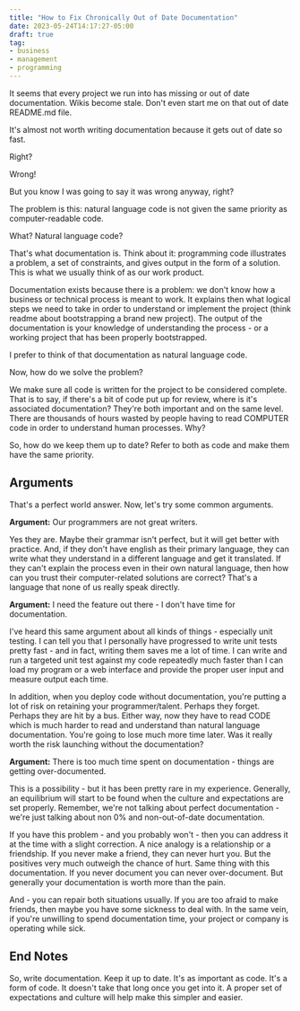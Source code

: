 ```yaml
---
title: "How to Fix Chronically Out of Date Documentation"
date: 2023-05-24T14:17:27-05:00
draft: true
tag:
- business
- management
- programming
---
```

It seems that every project we run into has missing or out of date documentation. Wikis become stale. Don't even start me on that out of date README.md file. 

It's almost not worth writing documentation because it gets out of date so fast. 

Right?

<!--more-->

Wrong!

But you know I was going to say it was wrong anyway, right?

The problem is this: natural language code is not given the same priority as computer-readable code.

What? Natural language code?

That's what documentation is.  Think about it: programming code illustrates a problem, a set of constraints, and gives output in the form of a solution.  This is what we usually think of as our work product.

Documentation exists because there is a problem: we don't know how a business or technical process is meant to work.  It explains then what logical steps we need to take in order to understand or implement the project (think readme about bootstrapping a brand new project). The output of the documentation is your knowledge of understanding the process - or a working project that has been properly bootstrapped.

I prefer to think of that documentation as natural language code.

Now, how do we solve the problem?

We make sure all code is written for the project to be considered complete. That is to say, if there's a bit of code put up for review, where is it's associated documentation? They're both important and on the same level.  There are thousands of hours wasted by people having to read COMPUTER code in order to understand human processes.  Why?

So, how do we keep them up to date? Refer to both as code and make them have the same priority.

## Arguments

That's a perfect world answer. Now, let's try some common arguments.

**Argument:** Our programmers are not great writers. 

Yes they are. Maybe their grammar isn't perfect, but it will get better with practice.  And, if they don't have english as their primary language, they can write what they understand in a different language and get it translated.  If they can't explain the process even in their own natural language, then how can you trust their computer-related solutions are correct? That's a language that none of us really speak directly.

**Argument:** I need the feature out there - I don't have time for documentation.

I've heard this same argument about all kinds of things - especially unit testing. I can tell you that I personally have progressed to write unit tests pretty fast - and in fact, writing them saves me a lot of time. I can write and run a targeted unit test against my code repeatedly much faster than I can load my program or a web interface and provide the proper user input and measure output each time.

In addition, when you deploy code without documentation, you're putting a lot of risk on retaining your programmer/talent.  Perhaps they forget. Perhaps they are hit by a bus.  Either way, now they have to read CODE which is much harder to read and understand than natural language documentation.  You're going to lose much more time later.  Was it really worth the risk launching without the documentation?

**Argument:** There is too much time spent on documentation - things are getting over-documented.

This is a possibility - but it has been pretty rare in my experience.  Generally, an equilibrium will start to be found when the culture and expectations are set properly.  Remember, we're not talking about perfect documentation - we're just talking about non 0% and non-out-of-date documentation.

If you have this problem - and you probably won't - then you can address it at the time with a slight correction.  A nice analogy is a relationship or a friendship. If you never make a friend, they can never hurt you. But the positives very much outweigh the chance of hurt.  Same thing with this documentation.  If you never document you can never over-document. But generally your documentation is worth more than the pain.

And - you can repair both situations usually. If you are too afraid to make friends, then maybe you have some sickness to deal with. In the same vein, if you're unwilling to spend documentation time, your project or company is operating while sick.

## End Notes

So, write documentation. Keep it up to date.  It's as important as code. It's a form of code.  It doesn't take that long once you get into it. A proper set of expectations and culture will help make this simpler and easier.